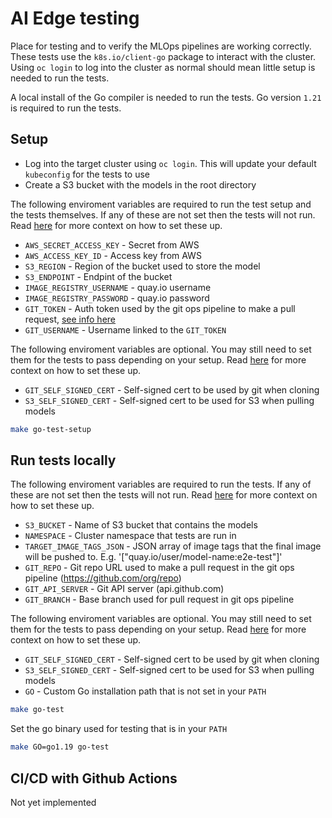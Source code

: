 # AI Edge testing

Place for testing and to verify the MLOps pipelines are working correctly. These tests use the `k8s.io/client-go` package to interact with the cluster. Using `oc login` to log into the cluster as normal should mean little setup is needed to run the tests.

A local install of the Go compiler is needed to run the tests. Go version `1.21` is required to run the tests.

## Setup
- Log into the target cluster using `oc login`. This will update your default `kubeconfig` for the tests to use
- Create a S3 bucket with the models in the root directory

The following enviroment variables are required to run the test setup and the tests themselves. If any of these are not set then the tests will not run. Read [here](../../pipelines/README.md#ai-edge-end-to-end-pipeline) for more context on how to set these up.

- `AWS_SECRET_ACCESS_KEY` - Secret from AWS
- `AWS_ACCESS_KEY_ID` - Access key from AWS
- `S3_REGION` - Region of the bucket used to store the model
- `S3_ENDPOINT` - Endpint of the bucket
- `IMAGE_REGISTRY_USERNAME` - quay.io username
- `IMAGE_REGISTRY_PASSWORD` - quay.io password
- `GIT_TOKEN` - Auth token used by the git ops pipeline to make a pull request, [see info here](../../pipelines/README.md#git-repository-and-credentials)
- `GIT_USERNAME` - Username linked to the `GIT_TOKEN`

The following enviroment variables are optional. You may still need to set them for the tests to pass depending on your setup. Read [here](../../pipelines/README.md#ai-edge-end-to-end-pipeline) for more context on how to set these up.

- `GIT_SELF_SIGNED_CERT` - Self-signed cert to be used by git when cloning
- `S3_SELF_SIGNED_CERT` - Self-signed cert to be used for S3 when pulling models


```bash
make go-test-setup
```

## Run tests locally

The following enviroment variables are required to run the tests. If any of these are not set then the tests will not run. Read [here](../../pipelines/README.md#ai-edge-end-to-end-pipeline) for more context on how to set these up.

- `S3_BUCKET` - Name of S3 bucket that contains the models
- `NAMESPACE` - Cluster namespace that tests are run in
- `TARGET_IMAGE_TAGS_JSON` - JSON array of image tags that the final image will be pushed to. E.g. '["quay.io/user/model-name:e2e-test"]'
- `GIT_REPO` - Git repo URL used to make a pull request in the git ops pipeline (https://github.com/org/repo)
- `GIT_API_SERVER` - Git API server (api.github.com)
- `GIT_BRANCH` - Base branch used for pull request in git ops pipeline

The following enviroment variables are optional. You may still need to set them for the tests to pass depending on your setup. Read [here](../../pipelines/README.md#ai-edge-end-to-end-pipeline) for more context on how to set these up.

- `GIT_SELF_SIGNED_CERT` - Self-signed cert to be used by git when cloning
- `S3_SELF_SIGNED_CERT` - Self-signed cert to be used for S3 when pulling models
- `GO` - Custom Go installation path that is not set in your `PATH`

```bash
make go-test
```
Set the go binary used for testing that is in your `PATH`
```bash
make GO=go1.19 go-test
```

## CI/CD with Github Actions
Not yet implemented
